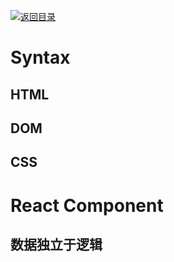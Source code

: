 [![返回目录](https://parg.co/UYp)](https://github.com/wxyyxc1992/Web-Series/) 
# Syntax

## HTML

## DOM

## CSS

# React Component

## 数据独立于逻辑